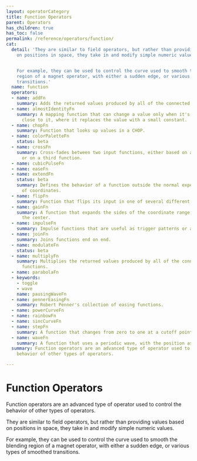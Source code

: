 ```yaml
---
layout: operatorCategory
title: Function Operators
parent: Operators
has_children: true
has_toc: false
permalink: /reference/operators/function/
cat:
  detail: 'They are similar to field operators, but rather than providing values based
    on positions in space, they take in and modify simple numeric values.


    For example, they can be used to control the curve used to smooth the blending
    region of a magnet operator, with either a sudden edge, or various types of smoothed
    transitions.'
  name: function
  operators:
  - name: addFn
    summary: Adds the returned values produced by all of the connected input functions.
  - name: almostIdentityFn
    summary: A mapping function that can change a value only when it's zero or very
      close to it, where it replaces the value with a small constant.
  - name: chopFn
    summary: Function that looks up values in a CHOP.
  - name: colorPaletteFn
    status: beta
  - name: crossFn
    summary: Cross-fades between two input functions, either based on a parameter
      or on a third function.
  - name: cubicPulseFn
  - name: easeFn
  - name: extendFn
    status: beta
    summary: Defines the behavior of a function outside the normal expected range
      of coordinates.
  - name: flipFn
    summary: Function that flips its input in one of several different modes.
  - name: gainFn
    summary: A function that expands the sides of the coordinate range and compresses
      the center.
  - name: impulseFn
    summary: Impulse functions that are useful as trigger patterns or animation envelopes.
  - name: joinFn
    summary: Joins functions end on end.
  - name: modulateFn
    status: beta
  - name: multiplyFn
    summary: Multiplies the returned values produced by all of the connected input
      functions.
  - name: parabolaFn
  - keywords:
    - toggle
    - wave
    name: pausingWaveFn
  - name: pennerEasingFn
    summary: Robert Penner's collection of easing functions.
  - name: powerCurveFn
  - name: rainbowFn
  - name: sincCurveFn
  - name: stepFn
    summary: A function that changes from zero to one at a cutoff point.
  - name: waveFn
    summary: A function that uses a periodic wave, with the position as the parameter.
  summary: Function operators are an advanced type of operator used to control the
    behavior of other types of operators.

---
```


# Function Operators

Function operators are an advanced type of operator used to control the behavior of other types of operators.

They are similar to field operators, but rather than providing values based on positions in space, they take in and modify simple numeric values.

For example, they can be used to control the curve used to smooth the blending region of a magnet operator, with either a sudden edge, or various types of smoothed transitions.
